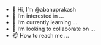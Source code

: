 - 👋 Hi, I’m @abanuprakash
- 👀 I’m interested in ...
- 🌱 I’m currently learning ...
- 💞️ I’m looking to collaborate on ...
- 📫 How to reach me ...
<!-- 

![Anurag's GitHub stats](https://github-readme-stats.vercel.app/api?username=abanuprakash&show_icons=true&theme=radical&count_private=true)

[![Top Langs](https://github-readme-stats.vercel.app/api/top-langs/?username=abanuprakash&layout=compact)](https://github.com/abanuprakash/github-readme-stats) -->
<!---
abanuprakash/abanuprakash is a ✨ special ✨ repository because its `README.md` (this file) appears on your GitHub profile.
You can click the Preview link to take a look at your changes.
--->
